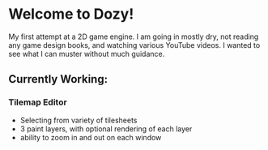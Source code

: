 # Welcome to Dozy!

My first attempt at a 2D game engine.  I am going in mostly dry, not reading any game design books, and watching various YouTube videos.  I wanted to see what I can muster without much guidance.


## Currently Working:
### Tilemap Editor
- Selecting from variety of tilesheets
- 3 paint layers, with optional rendering of each layer
- ability to zoom in and out on each window
